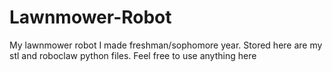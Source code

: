 # Lawnmower-Robot
My lawnmower robot I made freshman/sophomore year. Stored here are my stl and roboclaw python files. Feel free to use anything here

